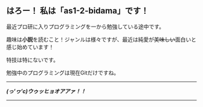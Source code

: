 ## はろー！ 私は「as1-2-bidama」です！
最近プロ研に入りプログラミングを一から勉強している途中です。<p>
趣味は**小説**を読むこと！ジャンルは様々ですが、最近は純愛が~~美味しい~~面白いと感じ始めています！<p>
特技は特にないです。<p>
勉強中のプログラミングは現在Gitだけですね。

  ***
  
***(っ’ヮ’c)ウゥッヒョオアアァ！！***
  ***
